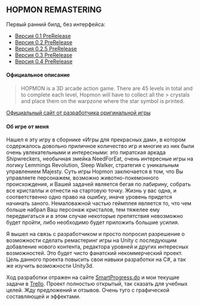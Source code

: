 ## HOPMON REMASTERING

Первый ранний билд, без интерфейса:

* [Версия 0.1 PreRelease](https://github.com/Symryvvin/Hopmon/releases/tag/0.1)
* [Версия 0.2 PreRelease](https://github.com/Symryvvin/Hopmon/releases/tag/v0.2-alpha)
* [Версия 0.2.5 PreRelease](https://github.com/Symryvvin/Hopmon/releases/tag/v0.2.5-alpha)
* [Версия 0.3 PreRelease](https://github.com/Symryvvin/Hopmon/releases/tag/v0.3-alpha)
* [Версия 0.4 PreRelease](https://github.com/Symryvvin/Hopmon/releases/tag/v0.4-alpha)


#### Официальное описание
> HOPMON is a 3D arcade action game. There are 45 levels in total and to complete each level, Hopmon will have to collect all the > crystals and place them on the warpzone where the star symbol is printed.

[Официальный сайт от разработчика оригинальной игры](http://www.saitogames.com/hopmon/)

#### Об игре от меня

Нашел я эту игру в сборнике «Игры для прекрасных дам», в котором содержалось довольно приличное количество игр и многие из них были очень увлекательными и интересными: это пиратская аркада Shipwreckers, необычная змейка NeedForEat, очень интересные игры на логику Lemmings Revolution, Sleep Walker, стратегия с уникальным управлением Majesty.
Суть игры Hopmon заключается в том, что Вы управляете персонажем, возможно животно-покемонного происхождения, и Вашей задачей является бегая по лабирину, собрать все кристаллы и отнести на стартовую точку. Жизнь у вас одна, и соответственно одно право на ошибку, иначе уровень придется начинать заного. Немаловажной частью геймплея является то, что чем больше набрал Ваш персонаж кристалов, тем тяжелее ему передвигаться и в этом случае некоторые препятствия невозможно будет пройти, либо необходимо будет приложить большие усилия.

Я вышел на связь с разработчиком и просто попросил разрешение о возможности сделать ремастеринг игры на Unity с последующим добавление нового контента, редактора уровней и других интересных возможностей. Это будет чисто фанатский некоммерческий проект. Цель данного проекта повысить свои навыки разработки на C#, а так же изучить возможности Unity3d.

Ход разработки отражен на сайте [SmartProgress.do](https://smartprogress.do/goal/231979/) и мои текущие задачи в [Trello](https://trello.com/b/S3nD1pE1). Проект полностью открытый, так сказать для учебных целей. Жду предложений и отзывов. Очень туго с графической составляющей и эффектами.
